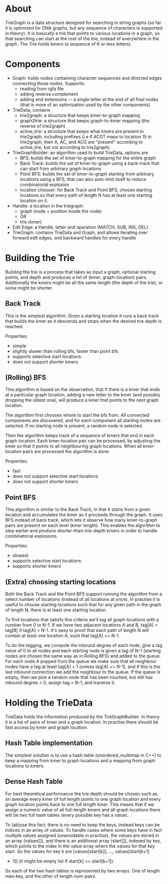 About
=====

TrieGraph is a data structure designed for searching in string graphs (so far
it is optimized for DNA graphs, but any sequence of characters is supported in
theory). It is basically a trie that points to various locations in a graph, so
that searching can start at the root of the trie, instead of everywhere in the
graph. The Trie holds kmers (a sequence of K or less letters).

Components
==========

- Graph: holds nodes containing character sequences and directed edges
  connecting those nodes. Supports:
  - reading from rgfa file
  - adding reverse complement
  - adding end extensions -- a single letter at the end of all final nodes
    (that is more of an optimization used by the other components)
- TrieData, contains
  - trie2graph: a structure that keeps kmer-to-graph mapping
  - graph2trie: a structure that keeps graph-to-kmer mapping (the reverse of
    trie2graph)
  - active\_trie: a structure that keeps what kmers are present in trie2graph,
    including prefixes (i.e if ACGT maps to location 15 in trie2graph, then A,
    AC, and ACG are "present" according to active\_trie, but not according to
    trie2graph).
- TrieGraphBuilder: an algorithm used to build TrieData, options are
  - BFS: builds the set of kmer-to-graph mapping for the entire graph
  - Back Track: builds the set of kmer-to-graph using a back-track that can
    start from arbitrary graph locations
  - Point BFS: builds the set of kmer-to-graph starting from arbitrary
    locations using a BFS, that can also auto-limit itself to reduce
    combinatorial explosion
  - location chooser: for Back Track and Point BFS, choose starting locations
    so that every path of length N has at least one starting location on it.
- Handle: a location in the triegraph:
  - graph (node + position inside the node)
  - OR
  - trie (kmer)
- Edit Edge: a Handle, letter and operation (MATCH, SUB, INS, DEL)
- TrieGraph: contains TrieData and Graph, and allows iterating over forward
  edit edges, and backward handles for every handle


Building the Trie
=================

Building the trie is a process that takes as input a graph, optional starting
points, and depth and produces a list of (kmer, graph-location) pairs.
Additionally the kmers might be all the same length (the depth of the trie),
or some might be shorter.

Back Track
----------

This is the simplest algorithm. Given a starting location it runs a back track
that builds the kmer as it descends and stops when the desired trie depth is
reached.

Properties:
- simple
- slightly slower than rolling bfs, faster than point bfs
- supports selective start locations
- does not support shorter kmers

(Rolling) BFS
-------------

This algorithm is based on the observation, that if there is a kmer that ends
at a particular graph location, adding a new letter to the kmer (and possibly
dropping the oldest one), will produce a kmer that points to the next graph
location.

The algorithm first chooses where to start the bfs from. All connected
components are discovered, and for each component all starting nodes are
selected. If no starting node is present, a random node is selected.

Then the algorithm keeps track of a sequence of kmers that end in each graph
location. Each kmer-location pair can be processed, by adjusting the kmer so
that it points to all neighbouring graph locations. When all kmer-location
pairs are processed the algorithm is done.

Properties:
- fast
- does not support selective start locations
- does not support shorter kmers

Point BFS
---------

This algorithm is similar to the Back Track, in that it starts from a given
location and accumulates the kmer as it proceeds through the graph. It uses BFS
instead of back track, which lets it observe how many kmer-to-graph pairs are
present on each level (kmer length). This enables the algorithm to stop earlier
and produce shorter-than-trie-depth kmers in order to handle combinatorial
explosions.

Properties:
- slowest
- supports selective start locations
- supports shorter kmers

(Extra) choosing starting locations
-----------------------------------

Both the Back Track and the Point BFS support running the algorithm from
a select number of locations (instead of all locations at once). In practise it
is useful to choose starting locations such that for any given path in the
graph of length N, there is at least one starting location.

To find locations that satisfy this criteria we'll tag all graph locations with
a number from 0 to N-1. If we have two adjacent locations A and B, tag[A]
< tag[B] if tag[A] < N-1. It's easy to proof that each path of length N will
contain at least one location A, such that tag[A] == N-1.

To do the tagging, we compute the inbound degree of each node, give a tag value
of 0 to all nodes and each starting node is given a tag of N-1 (starting nodes
are chosen the same way as in Rolling BFS) and added to the queue. For each
node A popped from the queue we make sure that all neighbour nodes have a tag
at least tag[A] + 1 (unless tag[A] == N-1), and if this is the last inbound
connection we add the neighbour to the queue. If the queue is empty, then we
pick a random node that has been touched, but still has inbound degree > 0,
assign tag = N-1, and traverse it.

Holding the TrieData
====================

TrieData holds the information produced by the TrieGraphBuilder. In theory it
is a list of pairs of kmer and a graph location. In practise there should be
fast access by kmer and graph location.

Hash Table implementation
-------------------------

The simplest solution is to use a hash table (unordered\_multimap in C++) to
keep a mapping from kmer to graph locations and a mapping from graph locations
to kmers.

Dense Hash Table
----------------

For best theoretical performance the trie depth should be chosen such as, on
average every kmer of full length points to one graph location and every graph
location points back to one full length kmer. This means that if we assign
a numeric value of all full-length kmers and all graph locations there will be
two full hash tables (every possible key has a value).

To (ab)use this fact, there is no need to keep the keys, instead keys can be
indices in an array of values. To handle cases where some keys have in fact
multiple values assigned (unavoidable in practise), the values are stored in an
array (values[]), and there is an additional array (start[]), indexed by key,
which points to the index in the value array where the values for that key
start. So the values for key k are [values[start[k]], ..., values[start[k+1]
- 1]] (it might be empty list if start[k] == start[k+1]).

So each of the two hash tables is represented by two arrays. One of length
max-key, and the other of length num-pairs.
